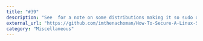 ```yaml
---
title: "#39"
description: "See  for a note on some distributions making it so sudo does not require a password. Thanks to sbrl for sharing."
external_url: "https://github.com/imthenachoman/How-To-Secure-A-Linux-Server/issues/39"
category: "Miscellaneous"
---
```

